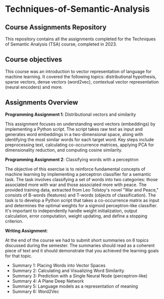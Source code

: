 # Techniques-of-Semantic-Analysis
## Course Assignments Repository
This repository contains all the assignments completed for the Techniques of Semantic Analysis (TSA) course, completed in 2023. 

## Course objectives
This course was an introduction to vector representation of language for machine learning. It covered the following topics: distributional hypothesis, sparse vectors, dense vectors (word2vec), contextual vector representation (neural encoders) and more.

## Assignments Overview
**Programming Assignment 1**: Distributional vectors and similarity

This assignment focuses on understanding word vectors (embeddings) by implementing a Python script. The script takes raw text as input and generates word embeddings in a two-dimensional space, along with identifying the most similar words for each target word. Key steps include preprocessing text, calculating co-occurrence matrices, applying PCA for dimensionality reduction, and computing cosine similarity.

**Programming Assignment 2**: Classifying words with a perceptron

The objective of this exercise is to reinforce fundamental concepts of machine learning by implementing a perceptron classifier for a semantic task. The task involves classifying a set of words into two categories: those associated more with war and those associated more with peace. The provided training data, extracted from Leo Tolstoy's novel "War and Peace," consists of B-words (features) and T-words (objects of classification). The task is to develop a Python script that takes a co-occurrence matrix as input and determines the optimal weights for a sigmoid perceptron-like classifier. It's important to independently handle weight initialization, output calculation, error computation, weight updating, and define a stopping criterion.

**Writing Assignment**:

At the end of the course we had to submit short summaries on 6 topics discussed during the semester. The summaries should read as a coherent piece of text and it should demonstrate that you achieved the learning goals for that topic.

- Summary 1: Placing Words into Vector Spaces
- Summary 2: Calculating and Visualizing Word Similarity
- Summary 3: Prediction with a Single Neural Node (perceptron-like)
- Summary 4: A Plane Deep Network
- Summary 5: Language models as a representation of meaning
- Summary 6: Word2Vec


